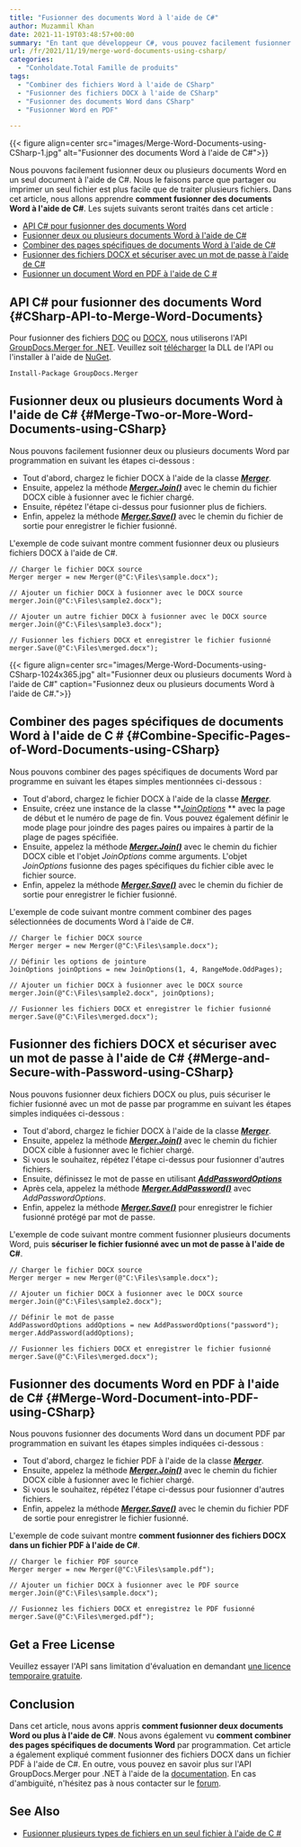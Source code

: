 ```yaml
---
title: "Fusionner des documents Word à l'aide de C#"
author: Muzammil Khan
date: 2021-11-19T03:48:57+00:00
summary: "En tant que développeur C#, vous pouvez facilement fusionner deux ou plusieurs documents Word en un seul document par programmation. Dans cet article, vous apprendrez <strong>à fusionner des documents Word à l'aide de C#</strong> ."
url: /fr/2021/11/19/merge-word-documents-using-csharp/
categories:
  - "Conholdate.Total Famille de produits"
tags:
  - "Combiner des fichiers Word à l'aide de CSharp"
  - "Fusionner des fichiers DOCX à l'aide de CSharp"
  - "Fusionner des documents Word dans CSharp"
  - "Fusionner Word en PDF"

---
```



{{< figure align=center src="images/Merge-Word-Documents-using-CSharp-1.jpg" alt="Fusionner des documents Word à l'aide de C#">}}
 

Nous pouvons facilement fusionner deux ou plusieurs documents Word en un seul document à l'aide de C#. Nous le faisons parce que partager ou imprimer un seul fichier est plus facile que de traiter plusieurs fichiers. Dans cet article, nous allons apprendre **comment fusionner des documents Word à l'aide de C#**.
Les sujets suivants seront traités dans cet article :
  * [API C# pour fusionner des documents Word][2]
  * [Fusionner deux ou plusieurs documents Word à l'aide de C#][3]
  * [Combiner des pages spécifiques de documents Word à l'aide de C#][4]
  * [Fusionner des fichiers DOCX et sécuriser avec un mot de passe à l'aide de C#][5]
  * [Fusionner un document Word en PDF à l'aide de C #][6]

## API C# pour fusionner des documents Word {#CSharp-API-to-Merge-Word-Documents}

Pour fusionner des fichiers [DOC][7] ou [DOCX][8], nous utiliserons l'API [GroupDocs.Merger for .NET][9]. Veuillez soit [télécharger][10] la DLL de l'API ou l'installer à l'aide de [NuGet][11].
<pre class="wp-block-code"><code>Install-Package GroupDocs.Merger</code></pre>
## Fusionner deux ou plusieurs documents Word à l'aide de C# {#Merge-Two-or-More-Word-Documents-using-CSharp}

Nous pouvons facilement fusionner deux ou plusieurs documents Word par programmation en suivant les étapes ci-dessous :
  * Tout d'abord, chargez le fichier DOCX à l'aide de la classe **_[Merger][12]_**.
  * Ensuite, appelez la méthode **_[Merger.Join()][13]_** avec le chemin du fichier DOCX cible à fusionner avec le fichier chargé.
  * Ensuite, répétez l'étape ci-dessus pour fusionner plus de fichiers.
  * Enfin, appelez la méthode **_[Merger.Save()][14]_** avec le chemin du fichier de sortie pour enregistrer le fichier fusionné.

L'exemple de code suivant montre comment fusionner deux ou plusieurs fichiers DOCX à l'aide de C#.
```
// Charger le fichier DOCX source
Merger merger = new Merger(@"C:\Files\sample.docx");

// Ajouter un fichier DOCX à fusionner avec le DOCX source
merger.Join(@"C:\Files\sample2.docx");

// Ajouter un autre fichier DOCX à fusionner avec le DOCX source
merger.Join(@"C:\Files\sample3.docx");

// Fusionner les fichiers DOCX et enregistrer le fichier fusionné
merger.Save(@"C:\Files\merged.docx");
```

{{< figure align=center src="images/Merge-Word-Documents-using-CSharp-1024x365.jpg" alt="Fusionner deux ou plusieurs documents Word à l'aide de C#" caption="Fusionnez deux ou plusieurs documents Word à l'aide de C#.">}}
 

## Combiner des pages spécifiques de documents Word à l'aide de C # {#Combine-Specific-Pages-of-Word-Documents-using-CSharp}

Nous pouvons combiner des pages spécifiques de documents Word par programme en suivant les étapes simples mentionnées ci-dessous :
  * Tout d'abord, chargez le fichier DOCX à l'aide de la classe **_[Merger][12]_**.
  * Ensuite, créez une instance de la classe **_[JoinOptions][16]_ ** avec la page de début et le numéro de page de fin. Vous pouvez également définir le mode plage pour joindre des pages paires ou impaires à partir de la plage de pages spécifiée.
  * Ensuite, appelez la méthode _**[Merger.Join()][13]**_ avec le chemin du fichier DOCX cible et l'objet _JoinOptions_ comme arguments. L'objet _JoinOptions_ fusionne des pages spécifiques du fichier cible avec le fichier source.
  * Enfin, appelez la méthode **_[Merger.Save()][14]_** avec le chemin du fichier de sortie pour enregistrer le fichier fusionné.

L'exemple de code suivant montre comment combiner des pages sélectionnées de documents Word à l'aide de C#.
```
// Charger le fichier DOCX source
Merger merger = new Merger(@"C:\Files\sample.docx");

// Définir les options de jointure
JoinOptions joinOptions = new JoinOptions(1, 4, RangeMode.OddPages);

// Ajouter un fichier DOCX à fusionner avec le DOCX source
merger.Join(@"C:\Files\sample2.docx", joinOptions);

// Fusionner les fichiers DOCX et enregistrer le fichier fusionné
merger.Save(@"C:\Files\merged.docx");
```

## Fusionner des fichiers DOCX et sécuriser avec un mot de passe à l'aide de C# {#Merge-and-Secure-with-Password-using-CSharp}

Nous pouvons fusionner deux fichiers DOCX ou plus, puis sécuriser le fichier fusionné avec un mot de passe par programme en suivant les étapes simples indiquées ci-dessous :
  * Tout d'abord, chargez le fichier DOCX à l'aide de la classe **_[Merger][12]_**.
  * Ensuite, appelez la méthode **_[Merger.Join()][13]_** avec le chemin du fichier DOCX cible à fusionner avec le fichier chargé.
  * Si vous le souhaitez, répétez l'étape ci-dessus pour fusionner d'autres fichiers.
  * Ensuite, définissez le mot de passe en utilisant **_[AddPasswordOptions][17]_**
  * Après cela, appelez la méthode **_[Merger.AddPassword()][18]_** avec _AddPasswordOptions_.
  * Enfin, appelez la méthode **_[Merger.Save()][14]_** pour enregistrer le fichier fusionné protégé par mot de passe.

L'exemple de code suivant montre comment fusionner plusieurs documents Word, puis **sécuriser le fichier fusionné avec un mot de passe à l'aide de C#**.
```
// Charger le fichier DOCX source
Merger merger = new Merger(@"C:\Files\sample.docx");

// Ajouter un fichier DOCX à fusionner avec le DOCX source
merger.Join(@"C:\Files\sample2.docx");

// Définir le mot de passe
AddPasswordOptions addOptions = new AddPasswordOptions("password");
merger.AddPassword(addOptions);

// Fusionner les fichiers DOCX et enregistrer le fichier fusionné
merger.Save(@"C:\Files\merged.docx");
```

## Fusionner des documents Word en PDF à l'aide de C# {#Merge-Word-Document-into-PDF-using-CSharp}

Nous pouvons fusionner des documents Word dans un document PDF par programmation en suivant les étapes simples indiquées ci-dessous :
  * Tout d'abord, chargez le fichier PDF à l'aide de la classe **_[Merger][12]_**.
  * Ensuite, appelez la méthode **_[Merger.Join()][13]_** avec le chemin du fichier DOCX cible à fusionner avec le fichier chargé.
  * Si vous le souhaitez, répétez l'étape ci-dessus pour fusionner d'autres fichiers.
  * Enfin, appelez la méthode **_[Merger.Save()][14]_** avec le chemin du fichier PDF de sortie pour enregistrer le fichier fusionné.

L'exemple de code suivant montre **comment fusionner des fichiers DOCX dans un fichier PDF à l'aide de C#**.
```
// Charger le fichier PDF source
Merger merger = new Merger(@"C:\Files\sample.pdf");

// Ajouter un fichier DOCX à fusionner avec le PDF source
merger.Join(@"C:\Files\sample.docx");

// Fusionnez les fichiers DOCX et enregistrez le PDF fusionné
merger.Save(@"C:\Files\merged.pdf");
```

## Get a Free License

Veuillez essayer l'API sans limitation d'évaluation en demandant [une licence temporaire gratuite][19].
## Conclusion

Dans cet article, nous avons appris **comment fusionner deux documents Word ou plus à l'aide de C#**. Nous avons également vu **comment combiner des pages spécifiques de documents Word** par programmation. Cet article a également expliqué comment fusionner des fichiers DOCX dans un fichier PDF à l'aide de C#. En outre, vous pouvez en savoir plus sur l'API GroupDocs.Merger pour .NET à l'aide de la [documentation][20]. En cas d'ambiguïté, n'hésitez pas à nous contacter sur le [forum][21].
## See Also

  * [Fusionner plusieurs types de fichiers en un seul fichier à l'aide de C #][22]

 [1]: https://blog.conholdate.com/wp-content/uploads/sites/27/2021/11/Merge-Word-Documents-using-CSharp-1.jpg
 [2]: #CSharp-API-to-Merge-Word-Documents
 [3]: #Merge-Two-or-More-Word-Documents-using-CSharp
 [4]: #Combine-Specific-Pages-of-Word-Documents-using-CSharp
 [5]: #Merge-and-Secure-with-Password-using-CSharp
 [6]: #Merge-Word-Document-into-PDF-using-CSharp
 [7]: https://docs.fileformat.com/word-processing/doc/
 [8]: https://docs.fileformat.com/word-processing/docx/
 [9]: https://products.groupdocs.com/merger/net
 [10]: https://downloads.groupdocs.com/merger/net
 [11]: https://www.nuget.org/packages/groupdocs.merger
 [12]: https://apireference.groupdocs.com/merger/net/groupdocs.merger/Merger
 [13]: https://apireference.groupdocs.com/merger/net/groupdocs.merger.merger/join/methods/2
 [14]: https://apireference.groupdocs.com/merger/net/groupdocs.merger.merger/save/methods/1
 [15]: https://blog.conholdate.com/wp-content/uploads/sites/27/2021/11/Merge-Word-Documents-using-CSharp.jpg
 [16]: https://apireference.groupdocs.com/merger/net/groupdocs.merger.domain.options/JoinOptions
 [17]: https://apireference.groupdocs.com/merger/net/groupdocs.merger.domain.options/AddPasswordOptions
 [18]: https://apireference.groupdocs.com/merger/net/groupdocs.merger/merger/methods/addpassword
 [19]: https://purchase.groupdocs.com/temporary-license
 [20]: https://docs.groupdocs.com/merger/net/
 [21]: https://forum.groupdocs.com/c/merger/
 [22]: https://blog.groupdocs.com/2021/05/04/merge-multiple-file-types-using-csharp/






